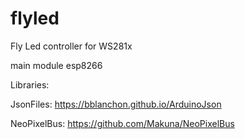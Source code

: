 # flyled
Fly Led controller for WS281x

main module esp8266


Libraries:

JsonFiles:
https://bblanchon.github.io/ArduinoJson

NeoPixelBus:
https://github.com/Makuna/NeoPixelBus

